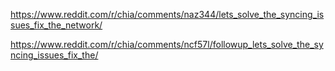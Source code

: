 
https://www.reddit.com/r/chia/comments/naz344/lets_solve_the_syncing_issues_fix_the_network/

https://www.reddit.com/r/chia/comments/ncf57l/followup_lets_solve_the_syncing_issues_fix_the/

